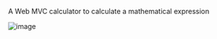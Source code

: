 A Web MVC calculator 
to calculate a mathematical expression

![image](https://github.com/bk-00/WebCalculator/assets/30174905/cde49f30-016e-41fc-856f-6fb4db4be938)
